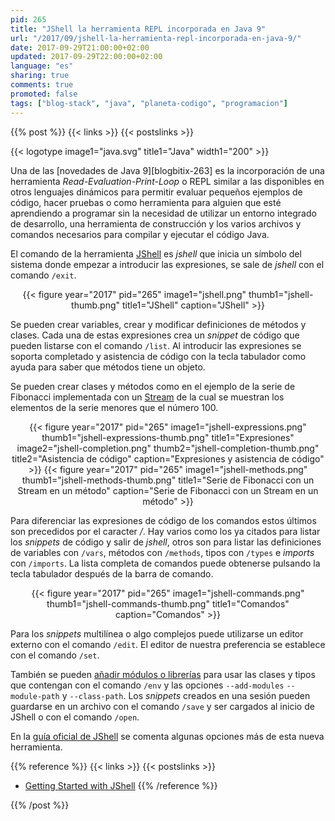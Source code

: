 ```yaml
---
pid: 265
title: "JShell la herramienta REPL incorporada en Java 9"
url: "/2017/09/jshell-la-herramienta-repl-incorporada-en-java-9/"
date: 2017-09-29T21:00:00+02:00
updated: 2017-09-29T22:00:00+02:00
language: "es"
sharing: true
comments: true
promoted: false
tags: ["blog-stack", "java", "planeta-codigo", "programacion"]
---
```


{{% post %}}
{{< links >}}
{{< postslinks >}}

{{< logotype image1="java.svg" title1="Java" width1="200" >}}

Una de las [novedades de Java 9][blogbitix-263] es la incorporación de una herramienta _Read-Evaluation-Print-Loop_ o REPL similar a las disponibles en otros lenguajes dinámicos para permitir evaluar pequeños ejemplos de código, hacer pruebas o como herramienta para alguien que esté aprendiendo a programar sin la necesidad de utilizar un entorno integrado de desarrollo, una herramienta de construcción y los varios archivos y comandos necesarios para compilar y ejecutar el código Java.

El comando de la herramienta [JShell](https://docs.oracle.com/javase/9/jshell/introduction-jshell.htm) es _jshell_ que inicia un símbolo del sistema donde empezar a introducir las expresiones, se sale de _jshell_ con el comando <code>/exit</code>.

<div class="media" style="text-align: center;">
    {{< figure year="2017" pid="265"
        image1="jshell.png" thumb1="jshell-thumb.png" title1="JShell"
        caption="JShell" >}}
</div>

Se pueden crear variables, crear y modificar definiciones de métodos y clases. Cada una de estas expresiones crea un _snippet_ de código que pueden listarse con el comando <code>/list</code>. Al introducir las expresiones se soporta completado y asistencia de código con la tecla tabulador como ayuda para saber que métodos tiene un objeto.

Se pueden crear clases y métodos como en el ejemplo de la serie de Fibonacci implementada con un [Stream](https://docs.oracle.com/javase/9/docs/api/java/util/stream/Stream.html) de la cual se muestran los elementos de la serie menores que el número 100.

<div class="media" style="text-align: center;">
    {{< figure year="2017" pid="265"
        image1="jshell-expressions.png" thumb1="jshell-expressions-thumb.png" title1="Expresiones"
        image2="jshell-completion.png" thumb2="jshell-completion-thumb.png" title2="Asistencia de código"        
        caption="Expresiones y asistencia de código" >}}
    {{< figure year="2017" pid="265"
        image1="jshell-methods.png" thumb1="jshell-methods-thumb.png" title1="Serie de Fibonacci con un Stream en un método"
        caption="Serie de Fibonacci con un Stream en un método" >}}
</div>

Para diferenciar las expresiones de código de los comandos estos últimos son precedidos por el caracter _/_. Hay varios como los ya citados para listar los _snippets_ de código y salir de _jshell_, otros son para listar las definiciones de variables con <code>/vars</code>, métodos con <code>/methods</code>, tipos con <code>/types</code> e _imports_ con <code>/imports</code>. La lista completa de comandos puede obtenerse pulsando la tecla tabulador después de la barra de comando.

<div class="media" style="text-align: center;">
    {{< figure year="2017" pid="265"
        image1="jshell-commands.png" thumb1="jshell-commands-thumb.png" title1="Comandos"
        caption="Comandos" >}}
</div>

Para los _snippets_ multilínea o algo complejos puede utilizarse un editor externo con el comando <code>/edit</code>. El editor de nuestra preferencia se establece con el comando <code>/set</code>.

También se pueden [añadir módulos o librerías](https://docs.oracle.com/javase/9/jshell/external-code.htm) para usar las clases y tipos que contengan con el comando <code>/env</code> y las opciones <code>--add-modules</code>  <code>--module-path</code> y <code>--class-path</code>. Los _snippets_ creados en una sesión pueden guardarse en un archivo con el comando <code>/save</code> y ser cargados al inicio de JShell o con el comando <code>/open</code>.

En la [guía oficial de JShell](https://docs.oracle.com/javase/9/jshell/toc.htm) se comenta algunas opciones más de esta nueva herramienta.

{{% reference %}}
{{< links >}}
{{< postslinks >}}
* [Getting Started with JShell](https://www.pluralsight.com/guides/java-and-j2ee/getting-started-with-jshell)
{{% /reference %}}

{{% /post %}}
